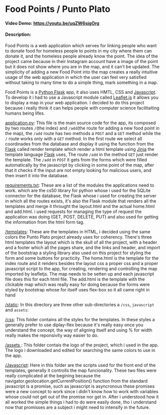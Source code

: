 # Food Points / Punto Plato

#### Video Demo:  https://youtu.be/uqZW6sjgOrg
#### Description:

Food Points is a web application which serves for linking people who want to donate food for homeless people to points in my city where them can donate it, and the homeless people already know the point. The idea of the project came because in their Instagram account have a image of the point but it does not show where you are in the map, and it can't be updated. The simplicity of adding a new Food Point into the map creates a really intuitive usage of the web application in which the user can feel very satisfied without taking to many time to do a simple thing, mark something in a map.

Food Points is a [Python Flask](https://flask.palletsprojects.com/en/1.1.x/) app, it also uses HMTL, CSS and [Javascript](https://www.javascript.com/). To develop it i had to use a Javascript module called [Leaflet.js](https://leafletjs.com/) it allows you to display a map in your web application. I decided to do this project because i really think it can helps people with computer science facilitaiting humans being lifes.

[application.py](./applycation.py):
This file is the main source code for the app, its composed by two routes `/`(the index) and `/add`(the route for adding a new food point in the map), the `/add` route has two methods a `POST` and a `GET` method while the `/` route works only with a `GET` method. In the first route we select all coordinades from the database and display it using the function from the [Flask](https://flask.palletsprojects.com/en/1.1.x/) called render template which render a html template using [Jinja](https://jinja.palletsprojects.com/en/2.11.x/) the template language [Flask](https://flask.palletsprojects.com/en/1.1.x/) uses, The route `/add` in the method `GET` just render the template. The `/add` in `POST` it gets from the forms which were filled automatically by the javascript by clicking in some point of the map, after that it checks if the input are not empty looking for malicious users, and then insert it into the database.

[requirements.txt](./requirements.txt):
These are a list of the modules the applications need to work. which are the cs50 library for python whose i used for the SQLite connector for the database, the Flask whose i used for creating the server in which all the routes exists, it's also the Flask module that renders all the templates and merge it throught the layout.html and the actual home.html and add.html. i used requests for managing the type of request the application was doing (GET, POST, DELETE, PUT) and also used for getting the information from the html form tag.

[/templates](./templates):
These are the templates in HTML, i decided using the same colors the Punto Plato project already uses for coherency. There's three html templates the layout which is the skull of all the project, with a header and a footer which all the pages share, and the links and header, and import of the bootstrap a styling library also used on this project for styling the form and some buttons for practicity. The home.html is the template for the index route and it renders besides the layout css a proper css and a proper javascript script to the app, for creating, rendering and controlling the map imported by leafletjs. The map needs to be setten up and each javascript file does this for each html file. The add.html is the template with the clickable map which was really easy for doing because the forms were styled by bootstrap whose for itself uses flex-box so it all came right in hand

[/static](./static):
In this directory are three other sub-directories a `/css`, `javascript` and `assets`:

[/css](./static/css):
This folder contains all the styles for the templates. In these styles a generally prefer to use diplay-flex because it's really easy once you understand the concept, the way of aligning itself and using % for width really makes the reponsivity way easier to do.

[/assets ](./static/assets):
This folder contais the logo of the project, which i used in the app. The logo i downloaded and edited for searching the same colors to use in the app.

[/Javascript](./static/javascript):
Here in this folder are the scripts used for the front end of the templates, generally it controlls the map funcionality. These two files were really complicated at the begining because the navigator.geolocation.getCurrentPosition() function from the standard javascript is a promise, such as javascript is asyncronous these promises were a new concept to work since i didn't know how to work with variables whose could not get out of the promise nor get in. After i understood how it all worked the simple things i had to do were easily  done, tho i understand now that promisses are a subject i might need to intensify in the future.


